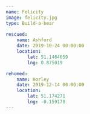 ```yaml
---
name: Felicity
image: felicity.jpg
type: Build-a-bear
    
rescued:
    name: Ashford
    date: 2019-10-24 00:00:00
    location:
        lat: 51.1464659
        lng: 0.875019

rehomed:
    name: Horley
    date: 2019-12-14 00:00:00
    location:
        lat: 51.174271
        lng: -0.159170
---
```

